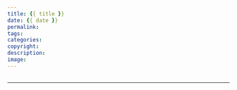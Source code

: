 ```yaml
---
title: {{ title }}
date: {{ date }}
permalink: 
tags:  
categories: 
copyright: 
description: 
image:  
---
```

<p class="description"></p>

<!-- more -->

##

##

##

<hr />